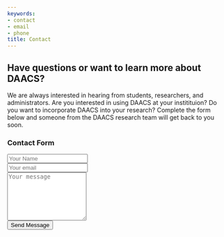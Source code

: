 ```yaml
---
keywords:
- contact
- email
- phone
title: Contact
---
```



<div class="container" id="contact">
<div class="row">
<div class="col-md-8">
<section>

<h1>Have questions or want to learn more about DAACS?</h1>

<p>We are always interested in hearing from students, researchers, and administrators. Are you interested in using DAACS at your institituion? Do you want to incorporate DAACS into your research? Complete the form below and someone from the DAACS research team will get back to you soon.</p>

<div class="heading"><h3>Contact Form</h3></div>

<div id="contact-message"></div>
<form method="POST" action="https://formspree.io/feedback@daacs.net">
<div class="row">
<div class="col-sm-6">
<div class="form-group">
<input type="text" name="name" placeholder="Your Name" class="form-control">
</div>
</div>
<div class="col-sm-6">
<div class="form-group">
<input type="email" name="email" placeholder="Your email" class="form-control">
</div>
</div>
<div class="col-sm-12">
<div class="form-group">
<textarea name="message" placeholder="Your message" class="form-control" rows="7"></textarea>
</div>
</div>
<div class="col-sm-12 text-center">
<div class="form-group">
<button type="submit" class="btn btn-template-main">Send Message</button>
</div>
</div>
</form>
</section>
</div>
<div class="col-md-4">
<section>
<h3 class="text-uppercase"> </h3>
</section>
</div>
</div>
</div>
